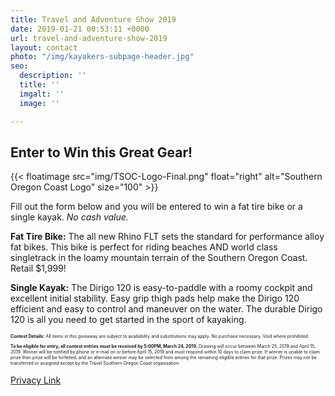 ```yaml
---
title: Travel and Adventure Show 2019
date: 2019-01-21 00:53:11 +0000
url: travel-and-adventure-show-2019
layout: contact
photo: "/img/kayakers-subpage-header.jpg"
seo:
  description: ''
  title: ''
  imgalt: ''
  image: ''

---
```

## Enter to Win this Great Gear!

{{< floatimage src="img/TSOC-Logo-Final.png" float="right" alt="Southern Oregon Coast Logo" size="100" >}}

Fill out the form below and you will be entered to win a fat tire bike or a single kayak. _No cash value._

**Fat Tire Bike:** The all new Rhino FLT sets the standard for performance alloy fat bikes. This bike is perfect for riding beaches AND world class singletrack in the loamy mountain terrain of the Southern Oregon Coast. Retail $1,999!

**Single Kayak:** The Dirigo 120 is easy-to-paddle with a roomy cockpit and excellent initial stability. Easy grip thigh pads help make the Dirigo 120 efficient and easy to control and maneuver on the water. The durable Dirigo 120 is all you need to get started in the sport of kayaking.

<script type="text/javascript" src="https://form.jotform.com/jsform/90645108032146"></script>

<div class="margin-50px-top"></div>

<p style="font-size:50%;"><strong>Contest Details:</strong> All items in this giveaway are subject to availability and substitutions may apply. No purchase necessary. Void where prohibited.</p>

<p style="font-size:50%;"><strong>To be eligible for entry, all contest entries must be received by 5:00PM, March 24, 2019.</strong> Drawing will occur between March 25, 2019 and April 15, 2019. Winner will be notified by phone or e-mail on or before April 15, 2019 and must respond within 10 days to claim prize. If winner is unable to claim prize then prize will be forfeited, and an alternate winner may be selected from among the remaining eligible entries for that prize. Prizes may not be transferred or assigned except by the Travel Southern Oregon Coast organization.</p>

[Privacy Link](/privacy-policy)